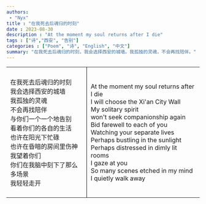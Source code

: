```yaml
---
authors:
 - "Nyx"
title : "在我死去后魂归的时刻"
date : 2023-08-30
description : "At the moment my soul returns after I die"
tags : ["诗","西安", "告别"]
categories : ["Poem", "诗", "English", "中文"]
summary: "在我死去后魂归的时刻，我会选择西安的城墙。我孤独的灵魂，不会再找陪伴。"
---
```

<style>
    table, th, td {
        border: none;
    }
    th, td {
        padding: 10px;
    }
    td:first-child {
        border-right: 1px solid #000; /* Vertical border for the first column */
    }
</style>


<table>
    <tr>
        <td>

在我死去后魂归的时刻\
我会选择西安的城墙\
我孤独的灵魂\
不会再找陪伴\
与你们一个一个地告别\
看着你们的各自的生活\
也许在阳光下忙碌\
也许在昏暗的房间里伤神\
我望着你们\
你们在我脑中刻下了那么多场景\
我轻轻走开

</td>
<td>

At the moment my soul returns after I die\
I will choose the Xi'an City Wall\
My solitary spirit\
won't seek companionship again\
Bid farewell to each of you\
Watching your separate lives\
Perhaps bustling in the sunlight\
Perhaps distressed in dimly lit rooms\
I gaze at you\
So many scenes etched in my mind\
I quietly walk away

</td>
</tr>
</table>


